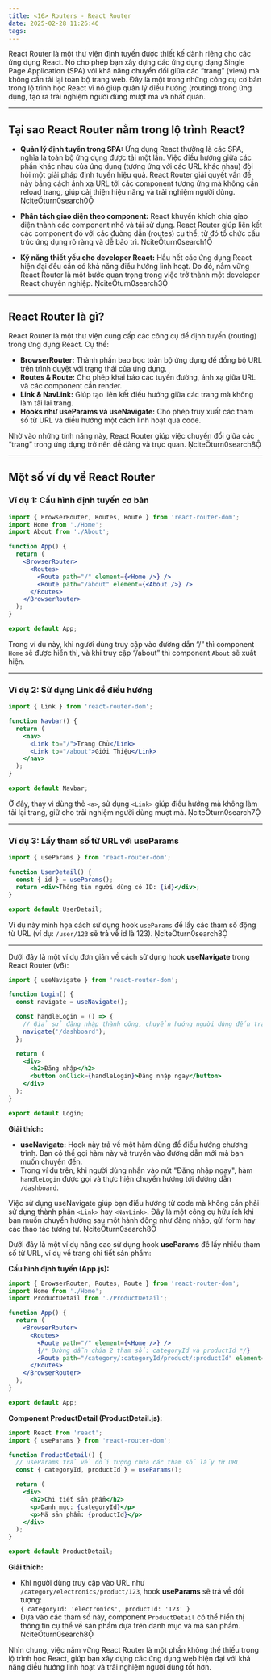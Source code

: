 ```yaml
---
title: <16> Routers - React Router
date: 2025-02-28 11:26:46
tags:
---
```

React Router là một thư viện định tuyến được thiết kế dành riêng cho các ứng dụng React. Nó cho phép bạn xây dựng các ứng dụng dạng Single Page Application (SPA) với khả năng chuyển đổi giữa các “trang” (view) mà không cần tải lại toàn bộ trang web. Đây là một trong những công cụ cơ bản trong lộ trình học React vì nó giúp quản lý điều hướng (routing) trong ứng dụng, tạo ra trải nghiệm người dùng mượt mà và nhất quán.

---

## Tại sao React Router nằm trong lộ trình React?

- **Quản lý định tuyến trong SPA:** Ứng dụng React thường là các SPA, nghĩa là toàn bộ ứng dụng được tải một lần. Việc điều hướng giữa các phần khác nhau của ứng dụng (tương ứng với các URL khác nhau) đòi hỏi một giải pháp định tuyến hiệu quả. React Router giải quyết vấn đề này bằng cách ánh xạ URL tới các component tương ứng mà không cần reload trang, giúp cải thiện hiệu năng và trải nghiệm người dùng. citeturn0search0

- **Phân tách giao diện theo component:** React khuyến khích chia giao diện thành các component nhỏ và tái sử dụng. React Router giúp liên kết các component đó với các đường dẫn (routes) cụ thể, từ đó tổ chức cấu trúc ứng dụng rõ ràng và dễ bảo trì. citeturn0search1

- **Kỹ năng thiết yếu cho developer React:** Hầu hết các ứng dụng React hiện đại đều cần có khả năng điều hướng linh hoạt. Do đó, nắm vững React Router là một bước quan trọng trong việc trở thành một developer React chuyên nghiệp. citeturn0search3

---

## React Router là gì?

React Router là một thư viện cung cấp các công cụ để định tuyến (routing) trong ứng dụng React. Cụ thể:

- **BrowserRouter:** Thành phần bao bọc toàn bộ ứng dụng để đồng bộ URL trên trình duyệt với trạng thái của ứng dụng.  
- **Routes & Route:** Cho phép khai báo các tuyến đường, ánh xạ giữa URL và các component cần render.  
- **Link & NavLink:** Giúp tạo liên kết điều hướng giữa các trang mà không làm tải lại trang.  
- **Hooks như useParams và useNavigate:** Cho phép truy xuất các tham số từ URL và điều hướng một cách linh hoạt qua code.

Nhờ vào những tính năng này, React Router giúp việc chuyển đổi giữa các “trang” trong ứng dụng trở nên dễ dàng và trực quan. citeturn0search8

---

## Một số ví dụ về React Router

### Ví dụ 1: Cấu hình định tuyến cơ bản

```jsx
import { BrowserRouter, Routes, Route } from 'react-router-dom';
import Home from './Home';
import About from './About';

function App() {
  return (
    <BrowserRouter>
      <Routes>
        <Route path="/" element={<Home />} />
        <Route path="/about" element={<About />} />
      </Routes>
    </BrowserRouter>
  );
}

export default App;
```

Trong ví dụ này, khi người dùng truy cập vào đường dẫn “/” thì component `Home` sẽ được hiển thị, và khi truy cập “/about” thì component `About` sẽ xuất hiện.

---

### Ví dụ 2: Sử dụng Link để điều hướng

```jsx
import { Link } from 'react-router-dom';

function Navbar() {
  return (
    <nav>
      <Link to="/">Trang Chủ</Link>
      <Link to="/about">Giới Thiệu</Link>
    </nav>
  );
}

export default Navbar;
```

Ở đây, thay vì dùng thẻ `<a>`, sử dụng `<Link>` giúp điều hướng mà không làm tải lại trang, giữ cho trải nghiệm người dùng mượt mà. citeturn0search7

---

### Ví dụ 3: Lấy tham số từ URL với useParams

```jsx
import { useParams } from 'react-router-dom';

function UserDetail() {
  const { id } = useParams();
  return <div>Thông tin người dùng có ID: {id}</div>;
}

export default UserDetail;
```

Ví dụ này minh họa cách sử dụng hook `useParams` để lấy các tham số động từ URL (ví dụ: `/user/123` sẽ trả về id là 123). citeturn0search8

---

Dưới đây là một ví dụ đơn giản về cách sử dụng hook **useNavigate** trong React Router (v6):

```jsx
import { useNavigate } from 'react-router-dom';

function Login() {
  const navigate = useNavigate();

  const handleLogin = () => {
    // Giả sử đăng nhập thành công, chuyển hướng người dùng đến trang dashboard
    navigate('/dashboard');
  };

  return (
    <div>
      <h2>Đăng nhập</h2>
      <button onClick={handleLogin}>Đăng nhập ngay</button>
    </div>
  );
}

export default Login;
```

**Giải thích:**

- **useNavigate:** Hook này trả về một hàm dùng để điều hướng chương trình. Bạn có thể gọi hàm này và truyền vào đường dẫn mới mà bạn muốn chuyển đến.
- Trong ví dụ trên, khi người dùng nhấn vào nút "Đăng nhập ngay", hàm `handleLogin` được gọi và thực hiện chuyển hướng tới đường dẫn `/dashboard`.

Việc sử dụng useNavigate giúp bạn điều hướng từ code mà không cần phải sử dụng thành phần `<Link>` hay `<NavLink>`. Đây là một công cụ hữu ích khi bạn muốn chuyển hướng sau một hành động như đăng nhập, gửi form hay các thao tác tương tự. citeturn0search8


Dưới đây là một ví dụ nâng cao sử dụng hook **useParams** để lấy nhiều tham số từ URL, ví dụ về trang chi tiết sản phẩm:

**Cấu hình định tuyến (App.js):**

```jsx
import { BrowserRouter, Routes, Route } from 'react-router-dom';
import Home from './Home';
import ProductDetail from './ProductDetail';

function App() {
  return (
    <BrowserRouter>
      <Routes>
        <Route path="/" element={<Home />} />
        {/* Đường dẫn chứa 2 tham số: categoryId và productId */}
        <Route path="/category/:categoryId/product/:productId" element={<ProductDetail />} />
      </Routes>
    </BrowserRouter>
  );
}

export default App;
```

**Component ProductDetail (ProductDetail.js):**

```jsx
import React from 'react';
import { useParams } from 'react-router-dom';

function ProductDetail() {
  // useParams trả về đối tượng chứa các tham số lấy từ URL
  const { categoryId, productId } = useParams();

  return (
    <div>
      <h2>Chi tiết sản phẩm</h2>
      <p>Danh mục: {categoryId}</p>
      <p>Mã sản phẩm: {productId}</p>
    </div>
  );
}

export default ProductDetail;
```

**Giải thích:**

- Khi người dùng truy cập vào URL như `/category/electronics/product/123`, hook **useParams** sẽ trả về đối tượng:  
  `{ categoryId: 'electronics', productId: '123' }`  
- Dựa vào các tham số này, component `ProductDetail` có thể hiển thị thông tin cụ thể về sản phẩm dựa trên danh mục và mã sản phẩm. citeturn0search8


Nhìn chung, việc nắm vững React Router là một phần không thể thiếu trong lộ trình học React, giúp bạn xây dựng các ứng dụng web hiện đại với khả năng điều hướng linh hoạt và trải nghiệm người dùng tốt hơn.